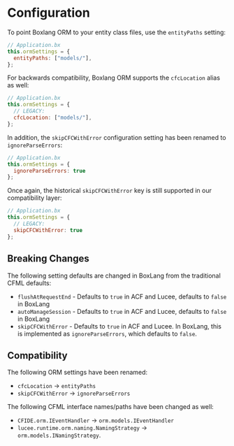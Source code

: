# Configuration

To point Boxlang ORM to your entity class files, use the `entityPaths` setting:

```js
// Application.bx
this.ormSettings = {
  entityPaths: ["models/"],
};
```

For backwards compatibility, Boxlang ORM supports the `cfcLocation` alias as well:

```js
// Application.bx
this.ormSettings = {
  // LEGACY:
  cfcLocation: ["models/"],
};
```

In addition, the `skipCFCWithError` configuration setting has been renamed to `ignoreParseErrors`:

```js
// Application.bx
this.ormSettings = {
  ignoreParseErrors: true
};
```

Once again, the historical `skipCFCWithError` key is still supported in our compatibility layer:

```js
// Application.bx
this.ormSettings = {
  // LEGACY:
  skipCFCWithError: true
};
```

## Breaking Changes

The following setting defaults are changed in BoxLang from the traditional CFML defaults:

* `flushAtRequestEnd` - Defaults to `true` in ACF and Lucee, defaults to `false` in BoxLang
* `autoManageSession` - Defaults to `true` in ACF and Lucee, defaults to `false` in BoxLang
* `skipCFCWithError` - Defaults to `true` in ACF and Lucee. In BoxLang, this is implemented as `ignoreParseErrors`, which defaults to `false`.

## Compatibility

The following ORM settings have been renamed:

* `cfcLocation` -> `entityPaths`
* `skipCFCWithError` -> `ignoreParseErrors`

The following CFML interface names/paths have been changed as well:

* `CFIDE.orm.IEventHandler` ->  `orm.models.IEventHandler`
* `lucee.runtime.orm.naming.NamingStrategy` ->  `orm.models.INamingStrategy`.